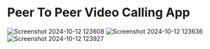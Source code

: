 # Peer To Peer Video Calling App


![Screenshot 2024-10-12 123608](https://github.com/user-attachments/assets/72e56418-e73b-484a-9521-95af6016f42f)
![Screenshot 2024-10-12 123636](https://github.com/user-attachments/assets/aa3e6589-22a4-4a34-b0c6-50062bdfe79c)
![Screenshot 2024-10-12 123927](https://github.com/user-attachments/assets/3ed6f873-fa4e-4726-8a51-d0a3f9e88b6a)
